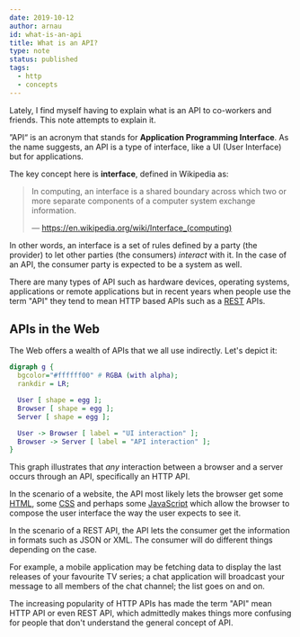 ```yaml
---
date: 2019-10-12
author: arnau
id: what-is-an-api
title: What is an API?
type: note
status: published
tags:
  - http
  - concepts
---
```


Lately, I find myself having to explain what is an API to co-workers and
friends. This note attempts to explain it.

<!-- end -->

”API“ is an acronym that stands for **Application Programming Interface**. As
the name suggests, an API is a type of interface, like a UI (User Interface)
but for applications.

The key concept here is **interface**, defined in Wikipedia as:

> In computing, an interface is a shared boundary across which two or more
> separate components of a computer system exchange information.
>
> — https://en.wikipedia.org/wiki/Interface_(computing)

In other words, an interface is a set of rules defined by a party (the
provider) to let other parties (the consumers) *interact* with it.
In the case of an API, the consumer party is expected to be a system as well.

There are many types of API such as hardware devices, operating systems,
applications or remote applications but in recent years when people use the
term "API" they tend to mean HTTP based APIs such as a
[REST](https://en.wikipedia.org/wiki/Representational_state_transfer) APIs.


## APIs in the Web

The Web offers a wealth of APIs that we all use indirectly. Let's depict it:

```dot
digraph g {
  bgcolor="#ffffff00" # RGBA (with alpha);
  rankdir = LR;

  User [ shape = egg ];
  Browser [ shape = egg ];
  Server [ shape = egg ];

  User -> Browser [ label = "UI interaction" ];
  Browser -> Server [ label = "API interaction" ];
}
```

This graph illustrates that _any_ interaction between a browser and a server
occurs through an API, specifically an HTTP API.

In the scenario of a website, the API most likely lets the browser get
some [HTML](https://en.wikipedia.org/wiki/HTML), some
[CSS](https://en.wikipedia.org/wiki/Cascading_Style_Sheets) and perhaps some
[JavaScript](https://en.wikipedia.org/wiki/JavaScript) which allow the
browser to compose the user interface the way the user expects to see it.

In the scenario of a REST API, the API lets the consumer get the
information in formats such as JSON or XML. The consumer will do different
things depending on the case.

For example, a mobile application may be fetching data to display the last
releases of your favourite TV series; a chat application will broadcast your
message to all members of the chat channel; the list goes on and on.

The increasing popularity of HTTP APIs has made the term "API" mean HTTP API
or even REST API, which admittedly makes things more confusing for people that
don't understand the general concept of API.
